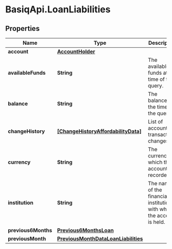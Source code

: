 # BasiqApi.LoanLiabilities

## Properties
Name | Type | Description | Notes
------------ | ------------- | ------------- | -------------
**account** | [**AccountHolder**](AccountHolder.md) |  | 
**availableFunds** | **String** | The available funds at the time of the query. | 
**balance** | **String** | The balance at the time of the query. | 
**changeHistory** | [**[ChangeHistoryAffordabilityData]**](ChangeHistoryAffordabilityData.md) | List of account transactions changes | 
**currency** | **String** | The currency in which the account is recorded. | 
**institution** | **String** | The name of the financial institution with whom the account is held. | 
**previous6Months** | [**Previous6MonthsLoan**](Previous6MonthsLoan.md) |  | 
**previousMonth** | [**PreviousMonthDataLoanLiabilities**](PreviousMonthDataLoanLiabilities.md) |  | 


